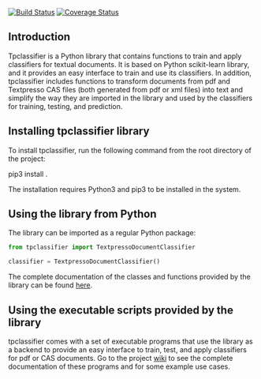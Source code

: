 [![Build Status](https://travis-ci.org/valearna/tpclassifier.svg?branch=master)](https://travis-ci.org/valearna/tpclassifier) [![Coverage Status](https://coveralls.io/repos/github/valearna/tpclassifier/badge.svg?branch=master)](https://coveralls.io/github/valearna/tpclassifier?branch=master&service=github)

## Introduction

Tpclassifier is a Python library that contains functions to train and apply classifiers for textual documents. It is
based on Python scikit-learn library, and it provides an easy interface to train and use its classifiers. In addition,
tpclassifier includes functions to transform documents from pdf and Textpresso CAS files (both generated from pdf or xml
files) into text and simplify the way they are imported in the library and used by the classifiers for training,
testing, and prediction.

## Installing tpclassifier library

To install tpclassifier, run the following command from the root directory of the project:

pip3 install .

The installation requires Python3 and pip3 to be installed in the system.

## Using the library from Python

The library can be imported as a regular Python package:
```python
from tpclassifier import TextpressoDocumentClassifier

classifier = TextpressoDocumentClassifier()
```

The complete documentation of the classes and functions provided by the library can be found
[here](http://tpclassifier.readthedocs.io/en/latest/).

## Using the executable scripts provided by the library

tpclassifier comes with a set of executable programs that use the library as a backend to provide an easy interface
to train, test, and apply classifiers for pdf or CAS documents. Go to the project
[wiki](https://github.com/valearna/tpclassifer/wiki) to see the complete documentation of these programs and for some
example use cases.
